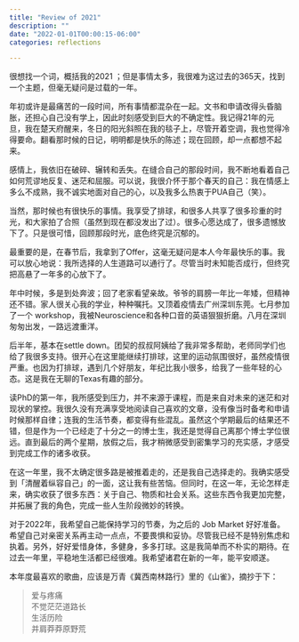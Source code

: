 ```yaml
---
title: "Review of 2021"
description: ""
date: "2022-01-01T00:00:15-06:00"
categories: reflections

---
```


很想找一个词，概括我的2021 ；但是事情太多，我很难为这过去的365天，找到一个主题，但毫无疑问是过载的一年。

年初或许是最痛苦的一段时间，所有事情都混杂在一起。文书和申请改得头昏脑胀，还担心自己没有学上，因此时刻感受到巨大的不确定性。我记得21年的元旦，我在楚天府醒来，冬日的阳光斜照在我的毯子上，尽管开着空调，我也觉得冷得要命。翻看那时候的日记，明明都是快乐的陈述；现在回顾，却一点都想不起来。

感情上，我依旧在破碎、辗转和丢失。在缝合自己的那段时间，我不断地看着自己如何荒谬地反复、迷茫和屈服。可以说，我很介怀于那个春天的自己：我在情感上多么不成熟，我不诚实地面对自己的心，以及我多么热衷于PUA自己（笑）。

当然，那时候也有很快乐的事情。我享受了排球，和很多人共享了很多珍重的时光，和大家拍了合照（虽然到现在都没发出了过）。很多心愿达成了，很多遗憾放下了。只是很可惜，回顾那段时光，底色终究是沉郁的。

最重要的是，在春节后，我拿到了Offer，这毫无疑问是本人今年最快乐的事。我可以放心地说：我所选择的人生道路可以通行了。尽管当时未知能否成行，但终究把高悬了一年多的心放下了。

年中时候，多是到处奔波；回了老家看望亲故。爷爷的肩膀一年比一年矮，但精神还不错。家人很关心我的学业，种种嘱托。又顶着疫情去广州深圳东莞。七月参加了一个 workshop，我被Neuroscience和各种口音的英语狠狠折磨。八月在深圳匆匆出发，一路远渡重洋。

后半年，基本在settle down。团契的叔叔阿姨给了我非常多帮助，老师同学们也给了我很多支持。很开心在这里能继续打排球，这里的运动氛围很好，虽然疫情很严重。也因为打排球，遇到几个好朋友，年纪比我小很多，给我了一些年轻的心态。这是我在无聊的Texas有趣的部分。

读PhD的第一年，我所感受到压力，并不来源于课程，而是来自对未来的迷茫和对现状的掌控。我很久没有充满享受地阅读自己喜欢的文章，没有像当时备考和申请时候那样自律；连我的生活节奏，都变得有些混乱。虽然这个学期最后的结果还不错，但是作为一个已经走了十分之一的博士生，我还是觉得自己离那个博士学位很远。直到最后的两个星期，放假之后，我才稍微感受到密集学习的充实感，才感受到完成工作的诸多收获。

在这一年里，我不太确定很多路是被推着走的，还是我自己选择走的。我确实感受到「清醒着纵容自己」的一面，这让我有些苦恼。但同时，在这一年，无论怎样走来，确实收获了很多东西：关于自己、物质和社会关系。这些东西令我更加完整，并拓展了我的角色，完成一些人生阶段微妙的转换。

对于2022年，我希望自己能保持学习的节奏，为之后的 Job Market 好好准备。希望自己对亲密关系再主动一点点，不要畏惧和妥协。尽管我已经不是特别焦虑和执着。另外，好好爱惜身体，多健身，多多打球。这是我简单而不朴实的期待。在过去一年里，平稳地生活都已经很难。我希望诸君在新的一年，能平安顺遂。

本年度最喜欢的歌曲，应该是万青《冀西南林路行》里的《山雀》，摘抄于下：

>爱与疼痛  
不觉茫茫道路长  
生活历险  
并肩莽莽原野荒  

